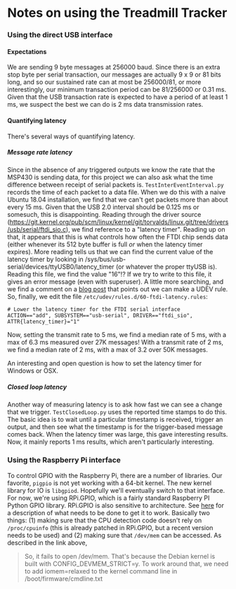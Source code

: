 # Notes on using the Treadmill Tracker

### Using the direct USB interface

#### Expectations
We are sending 9 byte messages at 256000 baud. Since there is an extra stop byte per serial
transaction, our messages are actually 9 x 9 or 81 bits long, and so our sustained rate can at
most be 256000/81, or more interestingly, our minimum transaction period can be 81/256000 or
0.31 ms. Given that the USB transaction rate is expected to have a period of at least 1 ms, we
suspect the best we can do is 2 ms data transmission rates.

#### Quantifying latency
There's several ways of quantifying latency. 

##### Message rate latency
Since in the absence of any triggered outputs we know the rate that the MSP430 is sending data,
for this project we can also ask what the time difference between receipt of serial packets is.
`TestInterEventInterval.py` records the time of each packet to a data file. When we do this
with a naive Ubuntu 18.04 installation, we find that we can't get packets more than about every
15 ms. Given that the USB 2.0 interval should be 0.125 ms or somesuch, this is disappointing.
Reading through the driver source
(https://git.kernel.org/pub/scm/linux/kernel/git/torvalds/linux.git/tree/drivers/usb/serial/ftdi_sio.c),
we find reference to a "latency timer". Reading up on that, it appears that this is what
controls how often the FTDI chip sends data (either whenever its 512 byte buffer is full *or*
when the latency timer expires). More reading tells us that we can find the current value of
the latency timer by looking in /sys/bus/usb-serial/devices/ttyUSB0/latency_timer (or whatever
the proper ttyUSB is). Reading this file, we find the value "16"!? If we try to write to this
file, it gives an error message (even with superuser). A little more searching, and we find a
comment on a [blog post](https://projectgus.com/2011/10/notes-on-ftdi-latency-with-arduino/)
that points out we can make a UDEV rule. So, finally, we edit the file
`/etc/udev/rules.d/60-ftdi-latency.rules`:

```
# Lower the latency timer for the FTDI serial interface
ACTION=="add", SUBSYSTEM=="usb-serial", DRIVER=="ftdi_sio", ATTR{latency_timer}="1"
```

Now, setting the transmit rate to 5 ms, we find a median rate of 5 ms, with a max of 6.3 ms
measured over 27K messages! With a transmit rate of 2 ms, we find a median rate of 2 ms, with a
max of 3.2 over 50K messages.

An interesting and open question is how to set the latency timer for Windows or OSX.

##### Closed loop latency
Another way of measuring latency is to ask how fast we can see a change that we trigger.
`TestClosedLoop.py` uses the reported time stamps to do this. The basic idea is to wait until a
particular timestamp is received, trigger an output, and then see what the timestamp is for the
trigger-based message comes back. When the latency timer was large, this gave interesting
results. Now, it mainly reports 1 ms results, which aren't particularly interesting.


### Using the Raspberry Pi interface

To control GPIO with the Raspberry Pi, there are a number of libraries. Our favorite,
`pigpio` is not yet working with a 64-bit kernel. The new kernel library for IO
is `libgpiod`. Hopefully we'll eventually switch to that interface. For now,
we're using RPi.GPIO, which is a fairly standard Raspberry PI Python GPIO
library. RPi.GPIO is also sensitive to architecture. See
[here](https://alioth-lists.debian.net/pipermail/pkg-raspi-maintainers/Week-of-Mon-20190318/000333.html)
for a description of what needs to be done to get it to work. Basically two
things: (1) making sure that the CPU detection code doesn't rely on
`/proc/cpuinfo` (this is already patched in RPi.GPIO, but a recent version needs
to be used) and (2) making sure that `/dev/mem` can be accessed. As described in
the link above, 
> So, it fails to open /dev/mem. That's because the Debian kernel is
> built with CONFIG_DEVMEM_STRICT=y. To work around that, we need to add
> iomem=relaxed to the kernel command line in /boot/firmware/cmdline.txt

